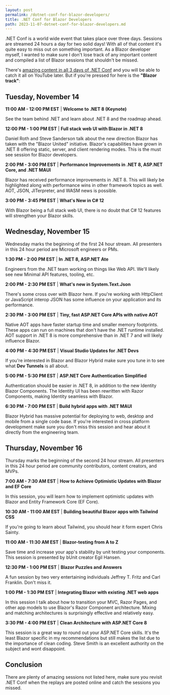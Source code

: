 ```yaml
---
layout: post
permalink: /dotnet-conf-for-blazor-developers/
title: .NET Conf for Blazor Developers
path: 2023-11-07-dotnet-conf-for-blazor-developers.md
---
```


.NET Conf is a world wide event that takes place over three days. Sessions are streamed 24 hours a day for two solid days! With all of that content it's quite easy to miss out on something important. As a Blazor developer myself, I wanted to make sure I don't lose track of any important content and compiled a list of Blazor sessions that shouldn't be missed.

There's [amazing content in all 3 days of .NET Conf](https://www.dotnetconf.net/agenda) and you will be able to catch it all on YouTube later. But if you're pressed for here is the **"Blazor track"**: 


## Tuesday, November 14

**11:00 AM - 12:00 PM EST** | **Welcome to .NET 8 (Keynote)** 

See the team behind .NET and learn about .NET 8 and the roadmap ahead.

**12:00 PM - 1:00 PM EST** | **Full stack web UI with Blazor in .NET 8** 

Daniel Roth and Steve Sanderson talk about the new direction Blazor has taken with the "Blazor United" initiative. Blazor's capabilities have grown in .NET 8 offering static, server, and client rendering modes. This is the must see session for Blazor developers.

**2:00 PM - 3:00 PM EST** | **Performance Improvements in .NET 8, ASP.NET Core, and .NET MAUI**

Blazor has received performance improvements in .NET 8. This will likely be highlighted along with performance wins in other framework topics as well. AOT, JSON, JITerpreter, and WASM news is possible.

**3:00 PM - 3:45 PM EST** | **What's New in C# 12**

With Blazor being a full stack web UI, there is no doubt that C# 12 features will strengthen your Blazor skills.

## Wednesday, November 15

Wednesday marks the beginning of the first 24 hour stream. All presenters in this 24 hour period are Microsoft engineers or PMs.

**1:30 PM - 2:00 PM EST** | **In .NET 8, ASP.NET Ate**

Engineers from the .NET team working on things like Web API. We'll likely see new Minimal API features, tooling, etc.

**2:00 PM - 2:30 PM EST** | **What's new in System.Text.Json**

There's some cross over with Blazor here. If you're working with HttpClient or JavaScript interop JSON has some influence on your application and its performance.

**2:30 PM - 3:00 PM EST** | **Tiny, fast ASP.NET Core APIs with native AOT**

Native AOT apps have faster startup time and smaller memory footprints. These apps can run on machines that don't have the .NET runtime installed. AOT support in .NET 8 is more comprehensive than in .NET 7 and will likely influence Blazor.

**4:00 PM - 4:30 PM EST** | **Visual Studio Updates for .NET Devs**

If you're interested in Blazor and Blazor Hybrid make sure you tune in to see what **Dev Tunnels** is all about. 

**5:00 PM - 5:30 PM EST** | **ASP.NET Core Authentication Simplified**

Authentication should be easier in .NET 8, in addition to the new Identity Blazor Components. The Identity UI has been rewritten with Razor Components, making Identity seamless with Blazor.

**6:30 PM - 7:00 PM EST** | **Build hybrid apps with .NET MAUI**

Blazor Hybrid has massive potential for deploying to web, desktop and mobile from a single code base. If you're interested in cross platform development make sure you don't miss this session and hear about it directly from the engineering team.

## Thursday, November 16

Thursday marks the beginning of the second 24 hour stream. All presenters in this 24 hour period are community contributors, content creators, and MVPs.

**7:00 AM - 7:30 AM EST** | **How to Achieve Optimistic Updates with Blazor and EF Core**

In this session, you will learn how to implement optimistic updates with Blazor and Entity Framework Core (EF Core).

**10:30 AM - 11:00 AM EST** | **Building beautiful Blazor apps with Tailwind CSS**

If you're going to learn about Tailwind, you should hear it form expert Chris Sainty. 

**11:00 AM - 11:30 AM EST** | **Blazor-testing from A to Z**

Save time and increase your app's stability by unit testing your components. This session is presented by bUnit creator Egil Hansen.

**12:30 PM - 1:00 PM EST** | **Blazor Puzzles and Answers**

A fun session by two very entertaining individuals Jeffrey T. Fritz and Carl Franklin. Don't miss it.

**1:00 PM - 1:30 PM EST** | **Integrating Blazor with existing .NET web apps**

In this session I talk about how to transition your MVC, Razor Pages, and other app models to use Blazor's Razor Component architecture. Mixing and matching architectures is surprisingly effective and relatively easy.

**3:30 PM - 4:00 PM EST** | **Clean Architecture with ASP.NET Core 8**

This session is a great way to round out your ASP.NET Core skills. It's the least Blazor specific in my recommendations but still makes the list due to the importance of clean coding. Steve Smith is an excellent authority on the subject and wont disappoint.

## Conclusion

There are plenty of amazing sessions not listed here, make sure you revisit .NET Conf when the replays are posted online and catch the sessions you missed.


